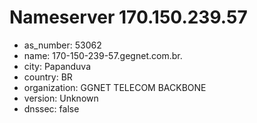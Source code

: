 # Nameserver 170.150.239.57

* as_number: 53062
* name: 170-150-239-57.gegnet.com.br.
* city: Papanduva
* country: BR
* organization: GGNET TELECOM BACKBONE
* version: Unknown
* dnssec: false
